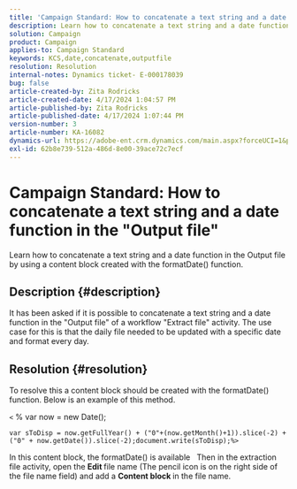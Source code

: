 ```yaml
---
title: 'Campaign Standard: How to concatenate a text string and a date function in the "Output file"'
description: Learn how to concatenate a text string and a date function in the Output file
solution: Campaign
product: Campaign
applies-to: Campaign Standard
keywords: KCS,date,concatenate,outputfile
resolution: Resolution
internal-notes: Dynamics ticket- E-000178039
bug: false
article-created-by: Zita Rodricks
article-created-date: 4/17/2024 1:04:57 PM
article-published-by: Zita Rodricks
article-published-date: 4/17/2024 1:07:44 PM
version-number: 3
article-number: KA-16082
dynamics-url: https://adobe-ent.crm.dynamics.com/main.aspx?forceUCI=1&pagetype=entityrecord&etn=knowledgearticle&id=32b2de13-bbfc-ee11-a1ff-6045bd0065b6
exl-id: 62b8e739-512a-486d-8e00-39ace72c7ecf
---
```

# Campaign Standard: How to concatenate a text string and a date function in the "Output file"


Learn how to concatenate a text string and a date function in the Output file by using a content block created with the formatDate() function.

## Description {#description}


It has been asked if it is possible to concatenate a text string and a date function in the "Output file" of a workflow "Extract file" activity. The use case for this is that the daily file needed to be updated with a specific date and format every day.


## Resolution {#resolution}


To resolve this a content block should be created with the formatDate() function. Below is an example of this method.

`<` %
var now = new Date();


```
var sToDisp = now.getFullYear() + ("0"+(now.getMonth()+1)).slice(-2) + ("0" + now.getDate()).slice(-2);document.write(sToDisp);%>
```


In this content block, the formatDate() is available
 
Then in the extraction file activity, open the <b>Edit </b>file name (The pencil icon is on the right side of the file name field) and add a <b>Content block </b>in the file name.
